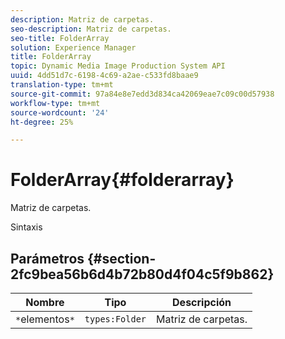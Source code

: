 ```yaml
---
description: Matriz de carpetas.
seo-description: Matriz de carpetas.
seo-title: FolderArray
solution: Experience Manager
title: FolderArray
topic: Dynamic Media Image Production System API
uuid: 4dd51d7c-6198-4c69-a2ae-c533fd8baae9
translation-type: tm+mt
source-git-commit: 97a84e8e7edd3d834ca42069eae7c09c00d57938
workflow-type: tm+mt
source-wordcount: '24'
ht-degree: 25%

---
```



# FolderArray{#folderarray}

Matriz de carpetas.

Sintaxis

## Parámetros {#section-2fc9bea56b6d4b72b80d4f04c5f9b862}

| Nombre | Tipo | Descripción |
|---|---|---|
| `*`elementos`*` | `types:Folder` | Matriz de carpetas. |

